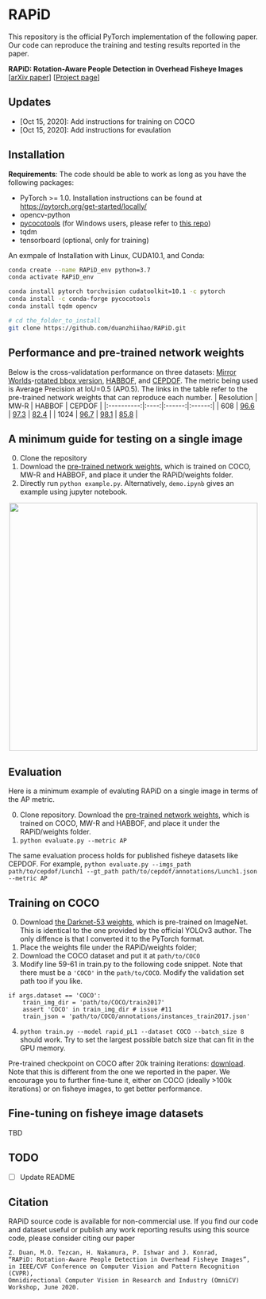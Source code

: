 # RAPiD
This repository is the official PyTorch implementation of the following paper. Our code can reproduce the training and testing results reported in the paper.

**RAPiD: Rotation-Aware People Detection in Overhead Fisheye Images** <br />
[[arXiv paper](https://arxiv.org/abs/2005.11623)] [[Project page](http://vip.bu.edu/projects/vsns/cossy/fisheye/rapid/)]

## Updates
- [Oct 15, 2020]: Add instructions for training on COCO
- [Oct 15, 2020]: Add instructions for evaulation

## Installation
**Requirements**:
The code should be able to work as long as you have the following packages:
- PyTorch >= 1.0. Installation instructions can be found at https://pytorch.org/get-started/locally/
- opencv-python
- [pycocotools](https://github.com/cocodataset/cocoapi) (for Windows users, please refer to [this repo](https://github.com/philferriere/cocoapi))
- tqdm
- tensorboard (optional, only for training)

An exmpale of Installation with Linux, CUDA10.1, and Conda:
```bash
conda create --name RAPiD_env python=3.7
conda activate RAPiD_env

conda install pytorch torchvision cudatoolkit=10.1 -c pytorch
conda install -c conda-forge pycocotools
conda install tqdm opencv

# cd the_folder_to_install
git clone https://github.com/duanzhiihao/RAPiD.git
```

## Performance and pre-trained network weights
Below is the cross-validatation performance on three datasets: [Mirror Worlds](http://www2.icat.vt.edu/mirrorworlds/challenge/index.html)-[rotated bbox version](http://vip.bu.edu/projects/vsns/cossy/datasets/mw-r), [HABBOF](http://vip.bu.edu/projects/vsns/cossy/datasets/habbof/), and [CEPDOF](http://vip.bu.edu/projects/vsns/cossy/datasets/cepdof/). The metric being used is Average Precision at IoU=0.5 (AP0.5). The links in the table refer to the pre-trained network weights that can reproduce each number.
| Resolution | MW-R | HABBOF | CEPDOF |
|:----------:|:----:|:------:|:------:|
|     608    | [96.6](https://github.com/duanzhiihao/RAPiD/releases/download/v0.1/pL1_HBCP608_Apr14_6000.ckpt) |  [97.3](https://github.com/duanzhiihao/RAPiD/releases/download/v0.1/pL1_MWCP608_Apr14_5500.ckpt)  |  [82.4](https://github.com/duanzhiihao/RAPiD/releases/download/v0.1/pL1_MWHB608_Mar11_4500.ckpt)  |
|    1024    | [96.7](https://github.com/duanzhiihao/RAPiD/releases/download/v0.1/pL1_HBCP1024_Apr14_3000.ckpt) |  [98.1](https://github.com/duanzhiihao/RAPiD/releases/download/v0.1/pL1_MWCP1024_Apr14_3000.ckpt)  |  [85.8](https://github.com/duanzhiihao/RAPiD/releases/download/v0.1/pL1_MWHB1024_Mar11_4000.ckpt)  |

## A minimum guide for testing on a single image
0. Clone the repository
1. Download the [pre-trained network weights](https://github.com/duanzhiihao/RAPiD/releases/download/v0.1/pL1_MWHB1024_Mar11_4000.ckpt), which is trained on COCO, MW-R and HABBOF, and place it under the RAPiD/weights folder.
2. Directly run `python example.py`. Alternatively, `demo.ipynb` gives an example using jupyter notebook.

<p align="center">
<img src="https://github.com/duanzhiihao/RAPiD/blob/master/images/readme/exhibition_rapid608_1024_0.3.jpg?raw=true" width="500" height="500">
</p>

## Evaluation
Here is a minimum example of evaluting RAPiD on a single image in terms of the AP metric.

0. Clone repository. Download the [pre-trained network weights](https://github.com/duanzhiihao/RAPiD/releases/download/v0.1/pL1_MWHB1024_Mar11_4000.ckpt), which is trained on COCO, MW-R and HABBOF, and place it under the RAPiD/weights folder.
1. `python evaluate.py --metric AP`

The same evaluation process holds for published fisheye datasets like CEPDOF. For example, `python evaluate.py --imgs_path path/to/cepdof/Lunch1 --gt_path path/to/cepdof/annotations/Lunch1.json --metric AP`

## Training on COCO
0. Download [the Darknet-53 weights](https://github.com/duanzhiihao/RAPiD/releases/download/v0.1/dark53_imgnet.pth), which is pre-trained on ImageNet. This is identical to the one provided by the official YOLOv3 author. The only diffence is that I converted it to the PyTorch format.
1. Place the weights file under the RAPiD/weights folder;
2. Download the COCO dataset and put it at `path/to/COCO`
3. Modify line 59-61 in train.py to the following code snippet. Note that there must be a `'COCO'` in the `path/to/COCO`. Modify the validation set path too if you like.
```
if args.dataset == 'COCO':
    train_img_dir = 'path/to/COCO/train2017'
    assert 'COCO' in train_img_dir # issue #11
    train_json = 'path/to/COCO/annotations/instances_train2017.json'
```

4. `python train.py --model rapid_pL1 --dataset COCO --batch_size 8` should work. Try to set the largest possible batch size that can fit in the GPU memory.

Pre-trained checkpoint on COCO after 20k training iterations: [download](https://github.com/duanzhiihao/RAPiD/releases/download/v0.1/rapid_pL1_dark53_COCO608_Jan07_20000.ckpt). Note that this is different from the one we reported in the paper. We encourage you to further fine-tune it, either on COCO (ideally >100k iterations) or on fisheye images, to get better performance.

## Fine-tuning on fisheye image datasets
TBD

## TODO
- [ ] Update README

## Citation
RAPiD source code is available for non-commercial use. If you find our code and dataset useful or publish any work reporting results using this source code, please consider citing our paper
```
Z. Duan, M.O. Tezcan, H. Nakamura, P. Ishwar and J. Konrad, 
“RAPiD: Rotation-Aware People Detection in Overhead Fisheye Images”, 
in IEEE/CVF Conference on Computer Vision and Pattern Recognition (CVPR), 
Omnidirectional Computer Vision in Research and Industry (OmniCV) Workshop, June 2020.
```
